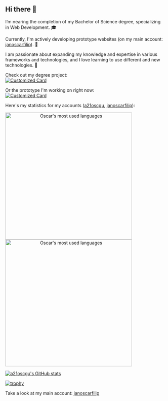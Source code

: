 ## Hi there 👋

I’m nearing the completion of my Bachelor of Science degree, specializing in Web Development. 🎓

Currently, I'm actively developing prototype websites (on my main account: [janoscarfilip](https://github.com/janoscarfilip)). 🔭

I am passionate about expanding my knowledge and expertise in various frameworks and technologies, and I love learning to use different and new technologies. 🌱

Check out my degree project:\
[![Customized Card](https://github-readme-stats.vercel.app/api/pin?username=a21oscgu&repo=Examensarbete&title_color=589edd&icon_color=589edd&text_color=d6e7ff&bg_color=030314&border_color=85a4c0)](https://github.com/a21oscgu/Examensarbete)

Or the prototype I'm working on right now:\
[![Customized Card](https://github-readme-stats.vercel.app/api/pin?username=janoscarfilip&repo=Prime-news&title_color=589edd&icon_color=589edd&text_color=d6e7ff&bg_color=030314&border_color=85a4c0)](https://github.com/Janoscarfilip/Prime-news)

Here's my statistics for my accounts ([a21oscgu](https://github.com/a21oscgu), [janoscarfilip](https://github.com/janoscarfilip)):

<a href="https://github.com/a21oscgu" align="center">
  <img height=400 align="center" src="https://github-readme-stats.vercel.app/api/top-langs/?username=a21oscgu&theme=holi&count_private=true&layout=pie" alt="Oscar's most used languages" />
  <img height=400 align="center" src="https://github-readme-stats.vercel.app/api/top-langs/?username=janoscarfilip&theme=holi&count_private=true&layout=pie" alt="Oscar's most used languages"/>
</a>

[![a21oscgu's GitHub stats](https://github-readme-stats.vercel.app/api?username=a21oscgu&theme=holi\&rank_icon=github)](https://github.com/a21oscgu)

[![trophy](https://github-profile-trophy.vercel.app/?username=a21oscgu&theme=juicyfresh)](https://github.com/a21oscgu)

Take a look at my main account: [janoscarfilip](https://github.com/janoscarfilip)
